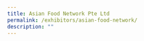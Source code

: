 ```yaml
---
title: Asian Food Network Pte Ltd
permalink: /exhibitors/asian-food-network/
description: ""
---
```

